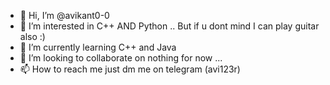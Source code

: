 - 👋 Hi, I’m @avikant0-0
- 👀 I’m interested in C++ AND Python .. But if u dont mind I can play guitar also :)
- 🌱 I’m currently learning C++ and Java
- 💞️ I’m looking to collaborate on nothing for now ... 
- 📫 How to reach me just dm me on telegram (avi123r)

<!---
avikant0-0/avikant0-0 is a ✨ special ✨ repository because its `README.md` (this file) appears on your GitHub profile.
You can click the Preview link to take a look at your changes.
--->
